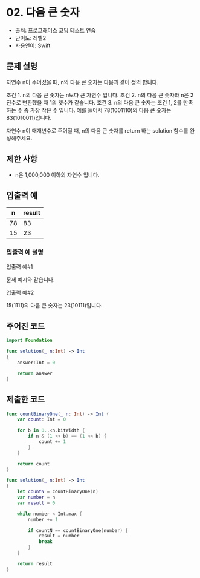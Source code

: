 # 02. 다음 큰 숫자     

- 출처: [프로그래머스 코딩 테스트 연습](https://programmers.co.kr/learn/challenges)
- 난이도: 레벨2
- 사용언어: Swift



## 문제 설명  

자연수 n이 주어졌을 때, n의 다음 큰 숫자는 다음과 같이 정의 합니다.

조건 1. n의 다음 큰 숫자는 n보다 큰 자연수 입니다.
조건 2. n의 다음 큰 숫자와 n은 2진수로 변환했을 때 1의 갯수가 같습니다.
조건 3. n의 다음 큰 숫자는 조건 1, 2를 만족하는 수 중 가장 작은 수 입니다.
예를 들어서 78(1001110)의 다음 큰 숫자는 83(1010011)입니다.

자연수 n이 매개변수로 주어질 때, n의 다음 큰 숫자를 return 하는 solution 함수를 완성해주세요.


## 제한 사항    

- n은 1,000,000 이하의 자연수 입니다.



## 입출력 예  

| n  | result |
| -- | ------ |
| 78 | 83     |
| 15 | 23     |



### 입출력 예 설명

입출력 예#1

문제 예시와 같습니다.

입출력 예#2

15(1111)의 다음 큰 숫자는 23(10111)입니다.


## 주어진 코드  

~~~swift
import Foundation

func solution(_ n:Int) -> Int
{
    answer:Int = 0

    return answer
}
~~~



## 제출한 코드  

~~~swift
func countBinaryOne(_ n: Int) -> Int {
    var count: Int = 0

    for b in 0..<n.bitWidth {
        if n & (1 << b) == (1 << b) {
            count += 1
        }
    }

    return count
}

func solution(_ n:Int) -> Int
{
    let countN = countBinaryOne(n)
    var number = n
    var result = 0

    while number < Int.max {
        number += 1

        if countN == countBinaryOne(number) {
            result = number
            break
        }
    }

    return result
}
~~~

